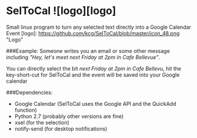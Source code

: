 # SelToCal ![logo][logo]
Small linux program to turn any selected text directly into a Google Calendar Event
[logo]: https://github.com/kcg/SelToCal/blob/master/icon_48.png "Logo"

###Example:
Someone writes you an email or some other message including *"Hey, let's meet next Friday at 2pm in Cafe Bellevue"*.

You can directly select the bit *next Friday at 2pm in Cafe Bellevu*, hit the key-short-cut for SelToCal and the event will be saved into your Google calendar

###Dependencies:
- Google Calendar (SelToCal uses the Google API and the QuickAdd function)
- Python 2.7 (probably other versions are fine)
- xsel (for the selection)
- notify-send (for desktop notifications)
